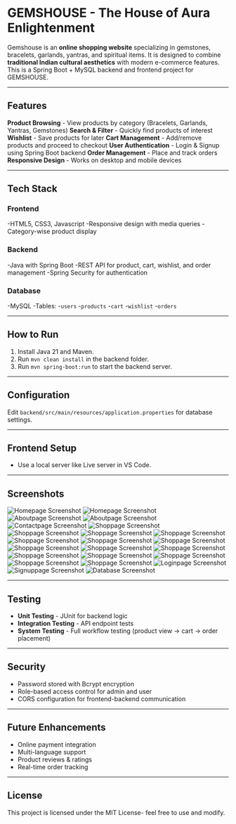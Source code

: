 # GEMSHOUSE - The House of Aura Enlightenment

Gemshouse is an **online shopping website** specializing in gemstones, bracelets, garlands, yantras, and spiritual items.
It is designed to combine **traditional Indian cultural aesthetics** with modern e-commerce features.
This is a Spring Boot + MySQL backend and frontend project for GEMSHOUSE.

----

## Features
**Product Browsing** - View products by category (Bracelets, Garlands, Yantras, Gemstones)
**Search & Filter** - Quickly find products of interest
**Wishlist** - Save products for later
**Cart Management** - Add/remove products and proceed to checkout
**User Authentication** - Login & Signup using Spring Boot backend
**Order Management** - Place and track orders
**Responsive Design** - Works on desktop and mobile devices

----

## Tech Stack

### **Frontend**
-HTML5, CSS3, Javascript
-Responsive design with media queries
-Category-wise product display

### **Backend**
-Java with Spring Boot
-REST API for product, cart, wishlist, and order management
-Spring Security for authentication

### **Database**
-MySQL
-Tables:
    -`users`
    -`products`
    -`cart`
    -`wishlist`
    -`orders`

----

## How to Run

1. Install Java 21 and Maven.
2. Run `mvn clean install` in the backend folder.
3. Run `mvn spring-boot:run` to start the backend server.

----

## Configuration

Edit `backend/src/main/resources/application.properties` for database settings.

----

## Frontend Setup
- Use a local server like Live server in VS Code.

----

## Screenshots

![Homepage Screenshot](WebsiteScreenshots/Homepage.png)
![Homepage Screenshot](WebsiteScreenshots/NewProducts.png)
![Aboutpage Screenshot](WebsiteScreenshots/AboutProducts.png)
![Aboutpage Screenshot](WebsiteScreenshots/AboutUs.png)
![Contactpage Screenshot](WebsiteScreenshots/ContactUs.png)
![Shoppage Screenshot](WebsiteScreenshots/ProductCategory.png)
![Shoppage Screenshot](WebsiteScreenshots/BraceletsSection.png)
![Shoppage Screenshot](WebsiteScreenshots/Bracelets1.png)
![Shoppage Screenshot](WebsiteScreenshots/Bracelets2.png)
![Shoppage Screenshot](WebsiteScreenshots/Bracelets3.png)
![Shoppage Screenshot](WebsiteScreenshots/GarlandsSection.png)
![Shoppage Screenshot](WebsiteScreenshots/Garland1.png)
![Shoppage Screenshot](WebsiteScreenshots/Garland2.png)
![Shoppage Screenshot](WebsiteScreenshots/Garland3.png)
![Shoppage Screenshot](WebsiteScreenshots/GemstonesSection.png)
![Shoppage Screenshot](WebsiteScreenshots/Gemstone1.png)
![Shoppage Screenshot](WebsiteScreenshots/Gemstone2.png)
![Shoppage Screenshot](WebsiteScreenshots/YantrasSection.png)
![Shoppage Screenshot](WebsiteScreenshots/Yantras1.png)
![Shoppage Screenshot](WebsiteScreenshots/Yantras2.png)
![Loginpage Screenshot](WebsiteScreenshots/Login.png)
![Signuppage Screenshot](WebsiteScreenshots/Signup.png)
![Database Screenshot](WebsiteScreenshots/Database.png)

----

## Testing

- **Unit Testing** - JUnit for backend logic
- **Integration Testing** - API endpoint tests
- **System Testing** - Full workflow testing (product view -> cart -> order placement)

----

## Security
- Password stored with Bcrypt encryption
- Role-based access control for admin and user
- CORS configuration for frontend-backend communication

----

## Future Enhancements
- Online payment integration
- Multi-language support
- Product reviews & ratings
- Real-time order tracking

----

## License

This project is licensed under the MIT License- feel free to use and modify.
